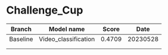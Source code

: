 # Challenge_Cup
| Branch   | Model name           | Score  | Date     |
| -------- | -------------------- | ------ | -------- |
| Baseline | Video_classification | 0.4709 | 20230528 |
|          |                      |        |          |
|          |                      |        |          |

